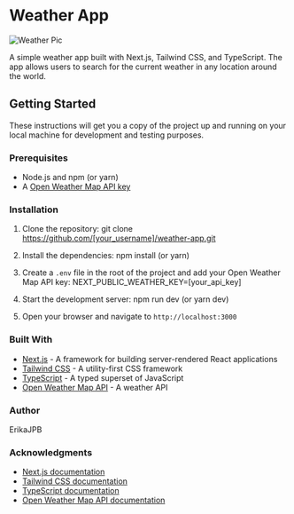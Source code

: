 # Weather App


![Weather Pic](https://img.freepik.com/free-vector/hand-drawn-weather-effects_23-2149105675.jpg?w=2000)



A simple weather app built with Next.js, Tailwind CSS, and TypeScript. The app allows users to search for the current weather in any location around the world.



## Getting Started

These instructions will get you a copy of the project up and running on your local machine for development and testing purposes.



### Prerequisites

- Node.js and npm (or yarn)
- A [Open Weather Map API key](https://openweathermap.org/api)



### Installation

1. Clone the repository:
git clone https://github.com/[your_username]/weather-app.git

2. Install the dependencies:
npm install (or yarn)

3. Create a `.env` file in the root of the project and add your Open Weather Map API key:
NEXT_PUBLIC_WEATHER_KEY=[your_api_key]

4. Start the development server:
npm run dev (or yarn dev)

5. Open your browser and navigate to `http://localhost:3000`


### Built With

- [Next.js](https://nextjs.org/) - A framework for building server-rendered React applications
- [Tailwind CSS](https://tailwindcss.com/) - A utility-first CSS framework
- [TypeScript](https://www.typescriptlang.org/) - A typed superset of JavaScript
- [Open Weather Map API](https://openweathermap.org/api) - A weather API


### Author

  ErikaJPB



### Acknowledgments

- [Next.js documentation](https://nextjs.org/docs)
- [Tailwind CSS documentation](https://tailwindcss.com/docs)
- [TypeScript documentation](https://www.typescriptlang.org/docs)
- [Open Weather Map API documentation](https://openweathermap.org/api/one-call-3)









